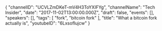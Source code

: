 {
    "channelID": "UCVLZmDKeT-mV4H3ToYXIFYg",
    "channelName": "Tech Insider",
    "date": "2017-11-02T13:00:00.000Z",
    "draft": false,
    "events": [],
    "speakers": [],
    "tags": [
        "fork",
        "bitcoin fork"
    ],
    "title": "What a bitcoin fork actually is",
    "youtubeID": "6LxsofIujcw"
}
